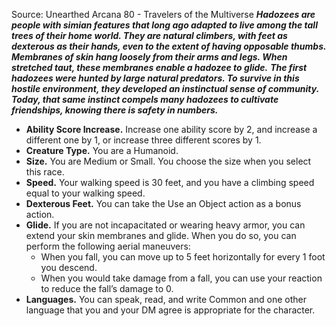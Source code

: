 Source: Unearthed Arcana 80 - Travelers of the Multiverse
***Hadozees are people with simian features that long ago adapted to live among the tall trees of their home world. They are natural climbers, with feet as dexterous as their hands, even to the extent of having opposable thumbs. Membranes of skin hang loosely from their arms and legs. When stretched taut, these membranes enable a hadozee to glide.***
***The first hadozees were hunted by large natural predators. To survive in this hostile environment, they developed an instinctual sense of community. Today, that same instinct compels many hadozees to cultivate friendships, knowing there is safety in numbers.***
* **Ability Score Increase.** Increase one ability score by 2, and increase a different one by 1, or increase three different scores by 1.
* **Creature Type.** You are a Humanoid.
* **Size.** You are Medium or Small. You choose the size when you select this race.
* **Speed.** Your walking speed is 30 feet, and you have a climbing speed equal to your walking speed.
* **Dexterous Feet.** You can take the Use an Object action as a bonus action.
* **Glide.** If you are not incapacitated or wearing heavy armor, you can extend your skin membranes and glide. When you do so, you can perform the following aerial maneuvers:
	+ When you fall, you can move up to 5 feet horizontally for every 1 foot you descend.
	+ When you would take damage from a fall, you can use your reaction to reduce the fall’s damage to 0.
* **Languages.** You can speak, read, and write Common and one other language that you and your DM agree is appropriate for the character.